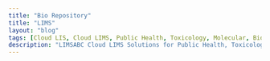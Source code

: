 ```yaml
---
title: "Bio Repository"
title: "LIMS"
layout: "blog"
tags: [Cloud LIS, Cloud LIMS, Public Health, Toxicology, Molecular, Biorepository]
description: "LIMSABC Cloud LIMS Solutions for Public Health, Toxicology, Biorepository, Molecula"
---
```

